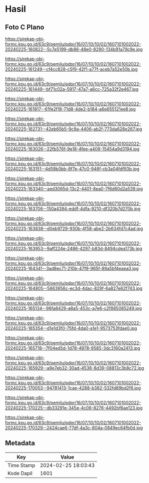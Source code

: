 # Hasil

## Foto C Plano

https://sirekap-obj-formc.kpu.go.id/63c9/pemilu/pdpr/16/07/10/10/02/1607101002022-20240225-160822--5c7e5199-db86-48e0-8290-134b91a79c9e.jpg

https://sirekap-obj-formc.kpu.go.id/63c9/pemilu/pdpr/16/07/10/10/02/1607101002022-20240225-161249--cf4cc828-c5f9-42f1-a77f-aceb7a52e50b.jpg

https://sirekap-obj-formc.kpu.go.id/63c9/pemilu/pdpr/16/07/10/10/02/1607101002022-20240225-161449--bf71c02a-5917-47a7-a6cc-725a32f2e467.jpg

https://sirekap-obj-formc.kpu.go.id/63c9/pemilu/pdpr/16/07/10/10/02/1607101002022-20240225-161817--61fe2f18-71d8-4de2-b184-a6e655121ee8.jpg

https://sirekap-obj-formc.kpu.go.id/63c9/pemilu/pdpr/16/07/10/10/02/1607101002022-20240225-162731--42eb65b5-9c9a-4406-ab2f-773da628e267.jpg

https://sirekap-obj-formc.kpu.go.id/63c9/pemilu/pdpr/16/07/10/10/02/1607101002022-20240225-163026--22fb576f-9e18-4fee-a409-15454a9d3194.jpg

https://sirekap-obj-formc.kpu.go.id/63c9/pemilu/pdpr/16/07/10/10/02/1607101002022-20240225-163151--4d58b0bb-8f7e-47c0-946f-cb3a04fdf93b.jpg

https://sirekap-obj-formc.kpu.go.id/63c9/pemilu/pdpr/16/07/10/10/02/1607101002022-20240225-163340--aed3065d-13c2-4401-8ea0-7f6d60d2a539.jpg

https://sirekap-obj-formc.kpu.go.id/63c9/pemilu/pdpr/16/07/10/10/02/1607101002022-20240225-163706--150a4394-eddf-4dfa-9210-df320b7d270b.jpg

https://sirekap-obj-formc.kpu.go.id/63c9/pemilu/pdpr/16/07/10/10/02/1607101002022-20240225-163838--d0eb9729-930b-4f58-abe2-2b634fd7c4ad.jpg

https://sirekap-obj-formc.kpu.go.id/63c9/pemilu/pdpr/16/07/10/10/02/1607101002022-20240225-163953--9aff224e-2486-4297-b83d-8494cdea173b.jpg

https://sirekap-obj-formc.kpu.go.id/63c9/pemilu/pdpr/16/07/10/10/02/1607101002022-20240225-164341--3ad8ec71-210b-47f9-965f-89a5bf4eaea3.jpg

https://sirekap-obj-formc.kpu.go.id/63c9/pemilu/pdpr/16/07/10/10/02/1607101002022-20240225-164805--5663956c-ec3d-4dac-829f-6a827e62f743.jpg

https://sirekap-obj-formc.kpu.go.id/63c9/pemilu/pdpr/16/07/10/10/02/1607101002022-20240225-165134--96fa8429-a8a5-453c-a7e6-c2f885085249.jpg

https://sirekap-obj-formc.kpu.go.id/63c9/pemilu/pdpr/16/07/10/10/02/1607101002022-20240225-165354--d1e1d3f0-75fd-4da0-a1e1-9573753fdae0.jpg

https://sirekap-obj-formc.kpu.go.id/63c9/pemilu/pdpr/16/07/10/10/02/1607101002022-20240225-165718--7f04ed5d-1d78-4978-9585-3dc3160a2413.jpg

https://sirekap-obj-formc.kpu.go.id/63c9/pemilu/pdpr/16/07/10/10/02/1607101002022-20240225-165929--a9e7eb32-30ad-4536-8d39-08813c3b8c72.jpg

https://sirekap-obj-formc.kpu.go.id/63c9/pemilu/pdpr/16/07/10/10/02/1607101002022-20240225-170053--94781413-1cae-4288-b382-532fd89bd2f6.jpg

https://sirekap-obj-formc.kpu.go.id/63c9/pemilu/pdpr/16/07/10/10/02/1607101002022-20240225-170225--db33291e-345e-4c06-8276-4492bf6ae123.jpg

https://sirekap-obj-formc.kpu.go.id/63c9/pemilu/pdpr/16/07/10/10/02/1607101002022-20240225-170329--2424cae6-77df-4a3c-804a-0849ec64fb0d.jpg


## Metadata

| Key        | Value               |
| ---------- | ------------------- |
| Time Stamp | 2024-02-25 18:03:43 |
| Kode Dapil | 1601                |



